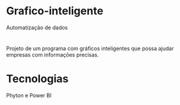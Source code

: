 # Grafico-inteligente
Automatização de dados
#
Projeto de um programa com gráficos inteligentes que possa ajudar empresas com informações precisas.
# Tecnologias
Phyton e Power BI
